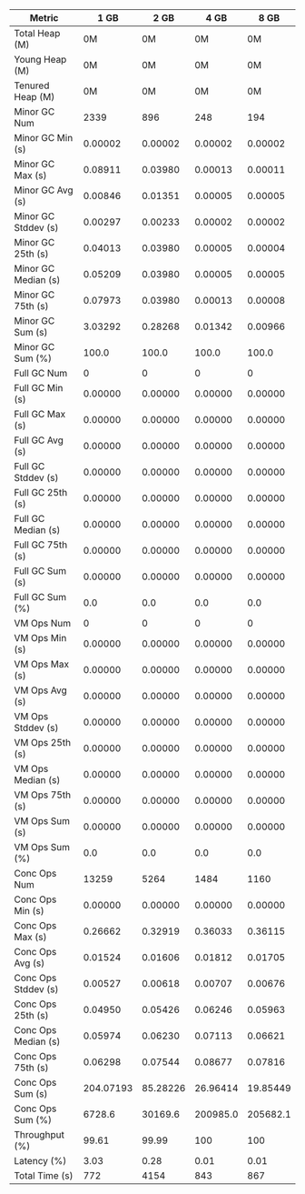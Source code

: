 | Metric | 1 GB | 2 GB | 4 GB | 8 GB |
|------|----|----|----|----|
| Total Heap (M) | 0M | 0M | 0M | 0M |
| Young Heap (M) | 0M | 0M | 0M | 0M |
| Tenured Heap (M) | 0M | 0M | 0M | 0M |
| Minor GC Num | 2339 | 896 | 248 | 194 |
| Minor GC Min (s) | 0.00002 | 0.00002 | 0.00002 | 0.00002 |
| Minor GC Max (s) | 0.08911 | 0.03980 | 0.00013 | 0.00011 |
| Minor GC Avg (s) | 0.00846 | 0.01351 | 0.00005 | 0.00005 |
| Minor GC Stddev (s) | 0.00297 | 0.00233 | 0.00002 | 0.00002 |
| Minor GC 25th (s) | 0.04013 | 0.03980 | 0.00005 | 0.00004 |
| Minor GC Median (s) | 0.05209 | 0.03980 | 0.00005 | 0.00005 |
| Minor GC 75th (s) | 0.07973 | 0.03980 | 0.00013 | 0.00008 |
| Minor GC Sum (s) | 3.03292 | 0.28268 | 0.01342 | 0.00966 |
| Minor GC Sum (%) | 100.0 | 100.0 | 100.0 | 100.0 |
| Full GC Num | 0 | 0 | 0 | 0 |
| Full GC Min (s) | 0.00000 | 0.00000 | 0.00000 | 0.00000 |
| Full GC Max (s) | 0.00000 | 0.00000 | 0.00000 | 0.00000 |
| Full GC Avg (s) | 0.00000 | 0.00000 | 0.00000 | 0.00000 |
| Full GC Stddev (s) | 0.00000 | 0.00000 | 0.00000 | 0.00000 |
| Full GC 25th (s) | 0.00000 | 0.00000 | 0.00000 | 0.00000 |
| Full GC Median (s) | 0.00000 | 0.00000 | 0.00000 | 0.00000 |
| Full GC 75th (s) | 0.00000 | 0.00000 | 0.00000 | 0.00000 |
| Full GC Sum (s) | 0.00000 | 0.00000 | 0.00000 | 0.00000 |
| Full GC Sum (%) | 0.0 | 0.0 | 0.0 | 0.0 |
| VM Ops Num | 0 | 0 | 0 | 0 |
| VM Ops Min (s) | 0.00000 | 0.00000 | 0.00000 | 0.00000 |
| VM Ops Max (s) | 0.00000 | 0.00000 | 0.00000 | 0.00000 |
| VM Ops Avg (s) | 0.00000 | 0.00000 | 0.00000 | 0.00000 |
| VM Ops Stddev (s) | 0.00000 | 0.00000 | 0.00000 | 0.00000 |
| VM Ops 25th (s) | 0.00000 | 0.00000 | 0.00000 | 0.00000 |
| VM Ops Median (s) | 0.00000 | 0.00000 | 0.00000 | 0.00000 |
| VM Ops 75th (s) | 0.00000 | 0.00000 | 0.00000 | 0.00000 |
| VM Ops Sum (s) | 0.00000 | 0.00000 | 0.00000 | 0.00000 |
| VM Ops Sum (%) | 0.0 | 0.0 | 0.0 | 0.0 |
| Conc Ops Num | 13259 | 5264 | 1484 | 1160 |
| Conc Ops Min (s) | 0.00000 | 0.00000 | 0.00000 | 0.00000 |
| Conc Ops Max (s) | 0.26662 | 0.32919 | 0.36033 | 0.36115 |
| Conc Ops Avg (s) | 0.01524 | 0.01606 | 0.01812 | 0.01705 |
| Conc Ops Stddev (s) | 0.00527 | 0.00618 | 0.00707 | 0.00676 |
| Conc Ops 25th (s) | 0.04950 | 0.05426 | 0.06246 | 0.05963 |
| Conc Ops Median (s) | 0.05974 | 0.06230 | 0.07113 | 0.06621 |
| Conc Ops 75th (s) | 0.06298 | 0.07544 | 0.08677 | 0.07816 |
| Conc Ops Sum (s) | 204.07193 | 85.28226 | 26.96414 | 19.85449 |
| Conc Ops Sum (%) | 6728.6 | 30169.6 | 200985.0 | 205682.1 |
| Throughput (%) | 99.61 | 99.99 | 100 | 100 |
| Latency (%) | 3.03 | 0.28 | 0.01 | 0.01 |
| Total Time (s) | 772 | 4154 | 843 | 867 |
